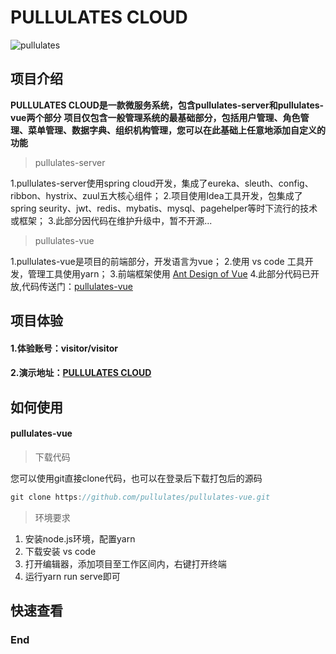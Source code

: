 # PULLULATES CLOUD

![pullulates](https://note.youdao.com/yws/api/personal/file/WEB4712e8c0d6948689080e1dd6156ce180?method=download&shareKey=9d98f966c992f2063aa3bc3d4b308d7c)

## 项目介绍

**PULLULATES CLOUD是一款微服务系统，包含pullulates-server和pullulates-vue两个部分**
**项目仅包含一般管理系统的最基础部分，包括用户管理、角色管理、菜单管理、数据字典、组织机构管理，您可以在此基础上任意地添加自定义的功能**

> pullulates-server

1.pullulates-server使用spring cloud开发，集成了eureka、sleuth、config、ribbon、hystrix、zuul五大核心组件；
2.项目使用Idea工具开发，包集成了spring seurity、jwt、redis、mybatis、mysql、pagehelper等时下流行的技术或框架；
3.此部分因代码在维护升级中，暂不开源...

> pullulates-vue

1.pullulates-vue是项目的前端部分，开发语言为vue；
2.使用 vs code 工具开发，管理工具使用yarn；
3.前端框架使用 [Ant Design of Vue](https://www.antdv.com/docs/vue/introduce-cn/ "a")
4.此部分代码已开放,代码传送门：[pullulates-vue](https://github.com/pullulates/pullulates-vue "pullulates-vue")

## 项目体验
#### 1.体验账号：visitor/visitor
#### 2.演示地址：[PULLULATES CLOUD](http://www.pullulate.top "PULLULATES CLOUD")

## 如何使用

#### pullulates-vue

> 下载代码

您可以使用git直接clone代码，也可以在登录后下载打包后的源码
```java
git clone https://github.com/pullulates/pullulates-vue.git
```

> 环境要求

1. 安装node.js环境，配置yarn
2. 下载安装 vs code
3. 打开编辑器，添加项目至工作区间内，右键打开终端
4. 运行yarn run serve即可

## 快速查看
### End
